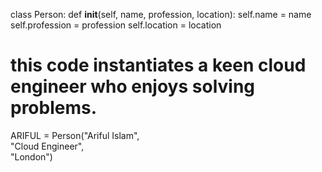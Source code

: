 class Person:
  def __init__(self, name, profession, location):
    self.name = name
    self.profession = profession
    self.location = location

# this code instantiates a keen cloud engineer who enjoys solving problems.

ARIFUL = Person("Ariful Islam", \
    "Cloud Engineer", \
    "London")
